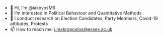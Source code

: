 - 👋 Hi, I’m @iakovosM6
- 👀 I’m interested in Political Behaviour and Quantitative Methods
- 🌱 I conduct research on Election Candidates, Party Members, Covid-19 attitudes, Protests
- 📫 How to reach me: i.makropoulos@essex.ac.uk

<!---
iakovosM6/iakovosM6 is a ✨ special ✨ repository because its `README.md` (this file) appears on your GitHub profile.
You can click the Preview link to take a look at your changes.
--->
